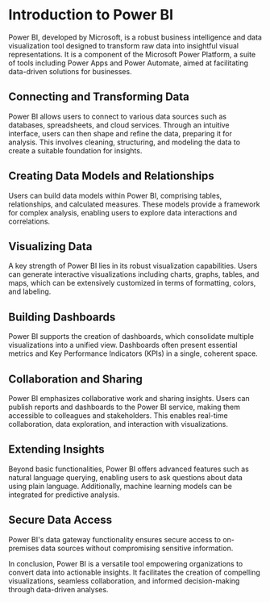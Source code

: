 # Introduction to Power BI

Power BI, developed by Microsoft, is a robust business intelligence and data visualization tool designed to transform raw data into insightful visual representations. It is a component of the Microsoft Power Platform, a suite of tools including Power Apps and Power Automate, aimed at facilitating data-driven solutions for businesses.

## Connecting and Transforming Data

Power BI allows users to  connect to various data sources such as databases, spreadsheets, and cloud services. Through an intuitive interface, users can then shape and refine the data, preparing it for analysis. This involves cleaning, structuring, and modeling the data to create a suitable foundation for insights.

## Creating Data Models and Relationships

Users can build data models within Power BI, comprising tables, relationships, and calculated measures. These models provide a framework for complex analysis, enabling users to explore data interactions and correlations.

## Visualizing Data

A key strength of Power BI lies in its robust visualization capabilities. Users can generate interactive visualizations including charts, graphs, tables, and maps, which can be extensively customized in terms of formatting, colors, and labeling.

## Building Dashboards

Power BI supports the creation of dashboards, which consolidate multiple visualizations into a unified view. Dashboards often present essential metrics and Key Performance Indicators (KPIs) in a single, coherent space.

## Collaboration and Sharing

Power BI emphasizes collaborative work and sharing insights. Users can publish reports and dashboards to the Power BI service, making them accessible to colleagues and stakeholders. This enables real-time collaboration, data exploration, and interaction with visualizations.

## Extending Insights

Beyond basic functionalities, Power BI offers advanced features such as natural language querying, enabling users to ask questions about data using plain language. Additionally, machine learning models can be integrated for predictive analysis.

## Secure Data Access

Power BI's data gateway functionality ensures secure access to on-premises data sources without compromising sensitive information.

In conclusion, Power BI is a versatile tool empowering organizations to convert data into actionable insights. It facilitates the creation of compelling visualizations, seamless collaboration, and informed decision-making through data-driven analyses.
